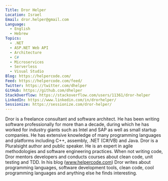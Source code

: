 ```yaml
---
Title: Dror Helper
Location: Israel
Email: dror.helper@gmail.com
Language:
  - English
  - Hebrew
Topics:
  - .NET
  - ASP.NET Web API
  - Architecture
  - C#
  - Microservices
  - Serverless
  - Visual Studio
Blog: https://helpercode.com/
Feed: https://helpercode.com/feed/
Twitter: https://twitter.com/dhelper
GitHub: https://github.com/dhelper
StackOverflow: https://stackoverflow.com/users/11361/dror-helper
LinkedIn: https://www.linkedin.com/in/drorhelper/
Sessionize: https://sessionize.com/dror-helper/
---
```

Dror is a freelance consultant and software architect.
He has been writing software professionally for more than a decade, during which he has worked for industry giants such as Intel and SAP as well as small startup companies. He has extensive knowledge of many programming languages and platforms including C++, assembly, .NET (C#/VB) and Java.
Dror is a Pluralsight author and public speaker. He is an expert in agile methodologies and software engineering practices. When not writing code, Dror mentors developers and conducts courses about clean code, unit testing and TDD.
In his blog (www.helpercode.com) Dror writes about programming languages, software development tools, clean code, cool programming languages and anything else he finds interesting.
